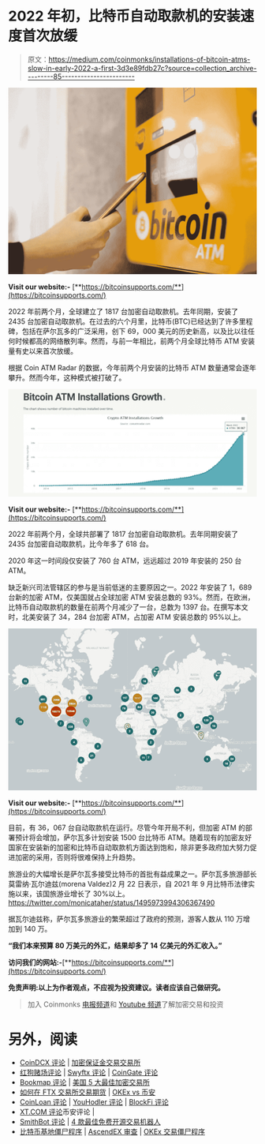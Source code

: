 # 2022 年初，比特币自动取款机的安装速度首次放缓

> 原文：<https://medium.com/coinmonks/installations-of-bitcoin-atms-slow-in-early-2022-a-first-3d3e89fdb27c?source=collection_archive---------85----------------------->

![](img/e85c71d51cb6c151f9818df5530a272c.png)

**Visit our website:-** [**https://bitcoinsupports.com/**](https://bitcoinsupports.com/)

2022 年前两个月，全球建立了 1817 台加密自动取款机。去年同期，安装了 2435 台加密自动取款机。在过去的六个月里，比特币(BTC)已经达到了许多里程碑，包括在萨尔瓦多的广泛采用，创下 69，000 美元的历史新高，以及比以往任何时候都高的网络散列率。然而，与前一年相比，前两个月全球比特币 ATM 安装量有史以来首次放缓。

根据 Coin ATM Radar 的数据，今年前两个月安装的比特币 ATM 数量通常会逐年攀升。然而今年，这种模式被打破了。

![](img/66193278720b8048d84df7c674ee8329.png)

**Visit our website:-** [**https://bitcoinsupports.com/**](https://bitcoinsupports.com/)

2022 年前两个月，全球共部署了 1817 台加密自动取款机。去年同期安装了 2435 台加密自动取款机，比今年多了 618 台。

2020 年这一时间段仅安装了 760 台 ATM，远远超过 2019 年安装的 250 台 ATM。

缺乏新兴司法管辖区的参与是当前低迷的主要原因之一。2022 年安装了 1，689 台新的加密 ATM，仅美国就占全球加密 ATM 安装总数的 93%。然而，在欧洲，比特币自动取款机的数量在前两个月减少了一台，总数为 1397 台。在撰写本文时，北美安装了 34，284 台加密 ATM，占加密 ATM 安装总数的 95%以上。

![](img/bafdd18ae70bfd92666166bcdd693105.png)

**Visit our website:-** [**https://bitcoinsupports.com/**](https://bitcoinsupports.com/)

目前，有 36，067 台自动取款机在运行。尽管今年开局不利，但加密 ATM 的部署预计将会增加，萨尔瓦多计划安装 1500 台比特币 ATM。随着现有的加密友好国家在安装新的加密和比特币自动取款机方面达到饱和，除非更多政府加大努力促进加密的采用，否则将很难保持上升趋势。

旅游业的大幅增长是萨尔瓦多接受比特币的首批有益成果之一。萨尔瓦多旅游部长莫雷纳·瓦尔迪兹(morena Valdez)2 月 22 日表示，自 2021 年 9 月比特币法律实施以来，该国旅游业增长了 30%以上。https://twitter.com/monicataher/status/1495973994306367490

据瓦尔迪兹称，萨尔瓦多旅游业的繁荣超过了政府的预测，游客人数从 110 万增加到 140 万。

**“我们本来预算 80 万美元的外汇，结果却多了 14 亿美元的外汇收入。”**

**访问我们的网站:-**[**https://bitcoinsupports.com/**](https://bitcoinsupports.com/)

**免责声明:以上为作者观点，不应视为投资建议。读者应该自己做研究。**

> 加入 Coinmonks [电报频道](https://t.me/coincodecap)和 [Youtube 频道](https://www.youtube.com/c/coinmonks/videos)了解加密交易和投资

# 另外，阅读

*   [CoinDCX 评论](/coinmonks/coindcx-review-8444db3621a2) | [加密保证金交易交易所](https://coincodecap.com/crypto-margin-trading-exchanges)
*   [红狗赌场评论](https://coincodecap.com/red-dog-casino-review) | [Swyftx 评论](https://coincodecap.com/swyftx-review) | [CoinGate 评论](https://coincodecap.com/coingate-review)
*   [Bookmap 评论](https://coincodecap.com/bookmap-review-2021-best-trading-software) | [美国 5 大最佳加密交易所](https://coincodecap.com/crypto-exchange-usa)
*   [如何在 FTX 交易所交易期货](https://coincodecap.com/ftx-futures-trading) | [OKEx vs 币安](https://coincodecap.com/okex-vs-binance)
*   [CoinLoan 评论](https://coincodecap.com/coinloan-review) | [YouHodler 评论](/coinmonks/youhodler-4-easy-ways-to-make-money-98969b9689f2) | [BlockFi 评论](https://coincodecap.com/blockfi-review)
*   [XT.COM 评论](https://coincodecap.com/profittradingapp-for-binance)币安评论 |
*   [SmithBot 评论](https://coincodecap.com/smithbot-review) | [4 款最佳免费开源交易机器人](https://coincodecap.com/free-open-source-trading-bots)
*   [比特币基地僵尸程序](/coinmonks/coinbase-bots-ac6359e897f3) | [AscendEX 审查](/coinmonks/ascendex-review-53e829cf75fa) | [OKEx 交易僵尸程序](/coinmonks/okex-trading-bots-234920f61e60)